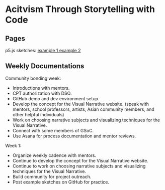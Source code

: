 # Acitvism Through Storytelling with Code
## Pages
p5.js sketches: 
<a href ="https://niki-ito.github.io/Codeing/example-sketches/example-one.html" target = "_blank"> example 1 </a>
<a href ="https://niki-ito.github.io/Codeing/example-sketches/example-two.html" target = "_blank"> example 2 </a>

## Weekly Documentations
Community bonding week: 
- Introductions with mentors.
- CPT authorization with DSO.
- GitHub demo and dev environment setup.
- Develop the concept for the Visual Narrative website. (speak with mentors, school professors, artists, Asian community members, and other helpful individuals)
- Work on choosing narrative subjects and visualizing techniques for the Visual Narrative.
- Connect with some members of GSoC.
- Use Asana for process documentation and mentor reviews.

Week 1:
- Organize weekly cadence with mentors.
- Continue to develop the concept for the Visual Narrative website. 
- Continue to work on choosing narrative subjects and visualizing techniques for the Visual Narrative.
- Build community for project outreach.
- Post example sketches on GitHub for practice.


